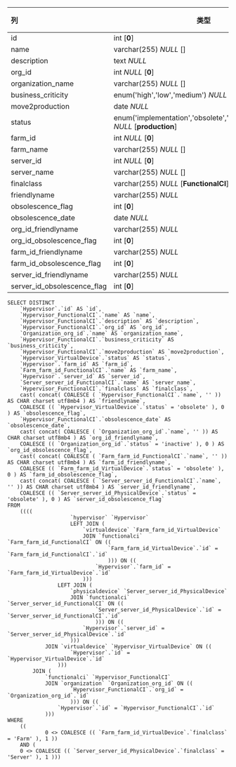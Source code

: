 | 列                          | 类型                                                         | 注释 |
| :-------------------------- | ------------------------------------------------------------ | ---- |
| id                          | int [**0**]                                                  |      |
| name                        | varchar(255) *NULL* []                                       |      |
| description                 | text *NULL*                                                  |      |
| org_id                      | int *NULL* [**0**]                                           |      |
| organization_name           | varchar(255) *NULL* []                                       |      |
| business_criticity          | enum('high','low','medium') *NULL* [**low**]                 |      |
| move2production             | date *NULL*                                                  |      |
| status                      | enum('implementation','obsolete','production','stock') *NULL* [**production**] |      |
| farm_id                     | int *NULL* [**0**]                                           |      |
| farm_name                   | varchar(255) *NULL* []                                       |      |
| server_id                   | int *NULL* [**0**]                                           |      |
| server_name                 | varchar(255) *NULL* []                                       |      |
| finalclass                  | varchar(255) *NULL* [**FunctionalCI**]                       |      |
| friendlyname                | varchar(255) *NULL*                                          |      |
| obsolescence_flag           | int [**0**]                                                  |      |
| obsolescence_date           | date *NULL*                                                  |      |
| org_id_friendlyname         | varchar(255) *NULL*                                          |      |
| org_id_obsolescence_flag    | int [**0**]                                                  |      |
| farm_id_friendlyname        | varchar(255) *NULL*                                          |      |
| farm_id_obsolescence_flag   | int [**0**]                                                  |      |
| server_id_friendlyname      | varchar(255) *NULL*                                          |      |
| server_id_obsolescence_flag | int [**0**]                                                  |      |

```
SELECT DISTINCT
	`Hypervisor`.`id` AS `id`,
	`Hypervisor_FunctionalCI`.`name` AS `name`,
	`Hypervisor_FunctionalCI`.`description` AS `description`,
	`Hypervisor_FunctionalCI`.`org_id` AS `org_id`,
	`Organization_org_id`.`name` AS `organization_name`,
	`Hypervisor_FunctionalCI`.`business_criticity` AS `business_criticity`,
	`Hypervisor_FunctionalCI`.`move2production` AS `move2production`,
	`Hypervisor_VirtualDevice`.`status` AS `status`,
	`Hypervisor`.`farm_id` AS `farm_id`,
	`Farm_farm_id_FunctionalCI`.`name` AS `farm_name`,
	`Hypervisor`.`server_id` AS `server_id`,
	`Server_server_id_FunctionalCI`.`name` AS `server_name`,
	`Hypervisor_FunctionalCI`.`finalclass` AS `finalclass`,
	cast( concat( COALESCE ( `Hypervisor_FunctionalCI`.`name`, '' )) AS CHAR charset utf8mb4 ) AS `friendlyname`,
	COALESCE (( `Hypervisor_VirtualDevice`.`status` = 'obsolete' ), 0 ) AS `obsolescence_flag`,
	`Hypervisor_FunctionalCI`.`obsolescence_date` AS `obsolescence_date`,
	cast( concat( COALESCE ( `Organization_org_id`.`name`, '' )) AS CHAR charset utf8mb4 ) AS `org_id_friendlyname`,
	COALESCE (( `Organization_org_id`.`status` = 'inactive' ), 0 ) AS `org_id_obsolescence_flag`,
	cast( concat( COALESCE ( `Farm_farm_id_FunctionalCI`.`name`, '' )) AS CHAR charset utf8mb4 ) AS `farm_id_friendlyname`,
	COALESCE (( `Farm_farm_id_VirtualDevice`.`status` = 'obsolete' ), 0 ) AS `farm_id_obsolescence_flag`,
	cast( concat( COALESCE ( `Server_server_id_FunctionalCI`.`name`, '' )) AS CHAR charset utf8mb4 ) AS `server_id_friendlyname`,
	COALESCE (( `Server_server_id_PhysicalDevice`.`status` = 'obsolete' ), 0 ) AS `server_id_obsolescence_flag` 
FROM
	((((
					`hypervisor` `Hypervisor`
					LEFT JOIN (
						`virtualdevice` `Farm_farm_id_VirtualDevice`
						JOIN `functionalci` `Farm_farm_id_FunctionalCI` ON ((
								`Farm_farm_id_VirtualDevice`.`id` = `Farm_farm_id_FunctionalCI`.`id` 
								))) ON ((
							`Hypervisor`.`farm_id` = `Farm_farm_id_VirtualDevice`.`id` 
						)))
				LEFT JOIN (
					`physicaldevice` `Server_server_id_PhysicalDevice`
					JOIN `functionalci` `Server_server_id_FunctionalCI` ON ((
							`Server_server_id_PhysicalDevice`.`id` = `Server_server_id_FunctionalCI`.`id` 
							))) ON ((
						`Hypervisor`.`server_id` = `Server_server_id_PhysicalDevice`.`id` 
					)))
			JOIN `virtualdevice` `Hypervisor_VirtualDevice` ON ((
					`Hypervisor`.`id` = `Hypervisor_VirtualDevice`.`id` 
				)))
		JOIN (
			`functionalci` `Hypervisor_FunctionalCI`
			JOIN `organization` `Organization_org_id` ON ((
					`Hypervisor_FunctionalCI`.`org_id` = `Organization_org_id`.`id` 
					))) ON ((
				`Hypervisor`.`id` = `Hypervisor_FunctionalCI`.`id` 
			))) 
WHERE
	((
			0 <> COALESCE (( `Farm_farm_id_VirtualDevice`.`finalclass` = 'Farm' ), 1 )) 
	AND (
	0 <> COALESCE (( `Server_server_id_PhysicalDevice`.`finalclass` = 'Server' ), 1 )))
```

